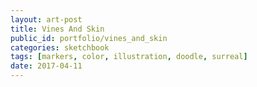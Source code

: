 ```yaml
---
layout: art-post
title: Vines And Skin
public_id: portfolio/vines_and_skin
categories: sketchbook
tags: [markers, color, illustration, doodle, surreal]
date: 2017-04-11
---
```

